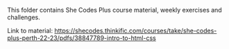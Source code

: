 This folder contains She Codes Plus course material, weekly exercises and challenges. 

Link to material:
https://shecodes.thinkific.com/courses/take/she-codes-plus-perth-22-23/pdfs/38847789-intro-to-html-css